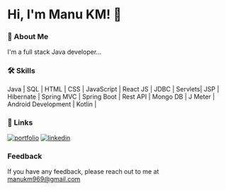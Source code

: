 # Hi, I'm Manu KM! 👋
### 🚀 About Me
I'm a full stack Java developer... 
### 🛠 Skills
Java | SQL | HTML | CSS | JavaScript | React JS | JDBC | Servlets| JSP | Hibernate | Spring MVC | Spring Boot | Rest API | Mongo DB | J Meter | Android Development | Kotlin |
### 🔗 Links
[![portfolio](https://img.shields.io/badge/my_portfolio-000?style=for-the-badge&logo=ko-fi&logoColor=white)](https://manukm2.github.io/Manu-KM-Portfolio/)
[![linkedin](https://img.shields.io/badge/linkedin-0A66C2?style=for-the-badge&logo=linkedin&logoColor=white)](https://www.linkedin.com/in/manu-km-7ba832168/)
### Feedback
If you have any feedback, please reach out to me at manukm969@gmail.com
